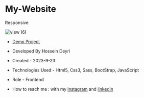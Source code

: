 # My-Website
Responsive

![view (6)](https://github.com/hossein-deyri/My-Website/assets/136192436/64223f82-2e14-408b-b289-28e108f2e5bc)

- [Demo Project](https://hossein-deyri.github.io/My-Website/)

- Developed By Hossein Deyri

- Created - 2023-9-23

- Technologies Used - Html5, Css3, Sass, BootStrap, JavaScript

- Role - Frontend

- How to reach me : with my [instagram](https://www.instagram.com/hossein.deyri_web) and [linkedin](https://www.linkedin.com/in/hossein-deyri)

